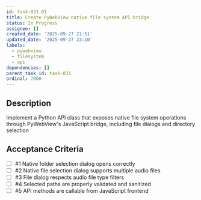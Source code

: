 ```yaml
---
id: task-031.01
title: Create PyWebView native file system API bridge
status: In Progress
assignee: []
created_date: '2025-09-27 21:51'
updated_date: '2025-09-27 23:10'
labels:
  - pywebview
  - filesystem
  - api
dependencies: []
parent_task_id: task-031
ordinal: 7000
---
```


## Description

Implement a Python API class that exposes native file system operations through PyWebView's JavaScript bridge, including file dialogs and directory selection

## Acceptance Criteria
<!-- AC:BEGIN -->
- [ ] #1 Native folder selection dialog opens correctly
- [ ] #2 Native file selection dialog supports multiple audio files
- [ ] #3 File dialog respects audio file type filters
- [ ] #4 Selected paths are properly validated and sanitized
- [ ] #5 API methods are callable from JavaScript frontend
<!-- AC:END -->
